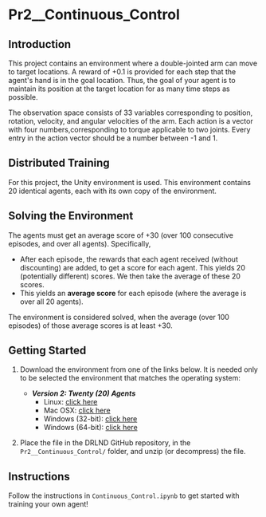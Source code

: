 # Pr2__Continuous_Control


## Introduction

This project contains an environment where a double-jointed arm can move to target locations. A reward of +0.1 is provided for each step that the agent's hand is in the goal location. Thus, the goal of your agent is to maintain its position at the target location for as many time steps as possible.

The observation space consists of 33 variables corresponding to position, rotation, velocity, and angular velocities of the arm. Each action is a vector with four numbers,corresponding to torque applicable to two joints. Every entry in the action vector should be a number between -1 and 1.


## Distributed Training

For this project, the Unity environment is used. This environment contains 20 identical agents, each with its own copy of the environment.


## Solving the Environment

The agents must get an average score of +30 (over 100 consecutive episodes, and over all agents).  Specifically,
- After each episode, the rewards that each agent received (without discounting) are added, to get a score for each agent.  This yields 20 (potentially different) scores.  We then take the average of these 20 scores. 
- This yields an **average score** for each episode (where the average is over all 20 agents).

The environment is considered solved, when the average (over 100 episodes) of those average scores is at least +30. 


## Getting Started

1. Download the environment from one of the links below.  It is needed only to be selected the environment that matches the operating system:

    - **_Version 2: Twenty (20) Agents_**
        - Linux: [click here](https://s3-us-west-1.amazonaws.com/udacity-drlnd/P2/Reacher/Reacher_Linux.zip)
        - Mac OSX: [click here](https://s3-us-west-1.amazonaws.com/udacity-drlnd/P2/Reacher/Reacher.app.zip)
        - Windows (32-bit): [click here](https://s3-us-west-1.amazonaws.com/udacity-drlnd/P2/Reacher/Reacher_Windows_x86.zip)
        - Windows (64-bit): [click here](https://s3-us-west-1.amazonaws.com/udacity-drlnd/P2/Reacher/Reacher_Windows_x86_64.zip)
    
2. Place the file in the DRLND GitHub repository, in the `Pr2__Continuous_Control/` folder, and unzip (or decompress) the file.


## Instructions

Follow the instructions in `Continuous_Control.ipynb` to get started with training your own agent!  
